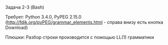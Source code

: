 Задача 2-3 (Bash)

Требует:
	Python 3.4.0,
	PyPEG 2.15.0 (http://fdik.org/pyPEG/grammar_elements.html - справа внизу есть кнопка Download)

Плюшки:
	Разбор строки производится с помощью LL(1) грамматики
